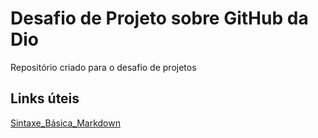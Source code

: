 # Desafio de Projeto sobre GitHub da Dio
Repositório criado para o desafio de projetos

## Links úteis
[Sintaxe_Básica_Markdown](https://www.markdownguide.org/)
